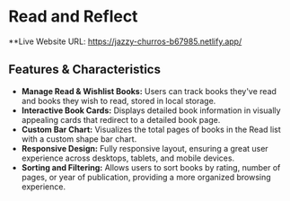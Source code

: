 # Read and Reflect


**Live Website URL: https://jazzy-churros-b67985.netlify.app/

## Features & Characteristics

- **Manage Read & Wishlist Books:** Users can track books they've read and books they wish to read, stored in local storage.
- **Interactive Book Cards:** Displays detailed book information in visually appealing cards that redirect to a detailed book page.
- **Custom Bar Chart:** Visualizes the total pages of books in the Read list with a custom shape bar chart.
- **Responsive Design:** Fully responsive layout, ensuring a great user experience across desktops, tablets, and mobile devices.
- **Sorting and Filtering:** Allows users to sort books by rating, number of pages, or year of publication, providing a more organized browsing experience.
